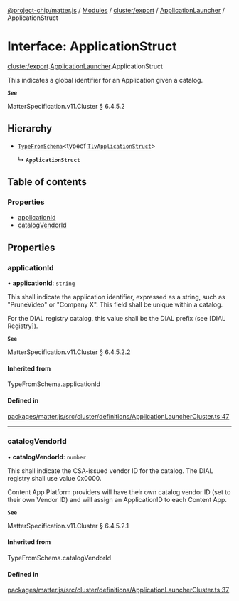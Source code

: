 [@project-chip/matter.js](../README.md) / [Modules](../modules.md) / [cluster/export](../modules/cluster_export.md) / [ApplicationLauncher](../modules/cluster_export.ApplicationLauncher.md) / ApplicationStruct

# Interface: ApplicationStruct

[cluster/export](../modules/cluster_export.md).[ApplicationLauncher](../modules/cluster_export.ApplicationLauncher.md).ApplicationStruct

This indicates a global identifier for an Application given a catalog.

**`See`**

MatterSpecification.v11.Cluster § 6.4.5.2

## Hierarchy

- [`TypeFromSchema`](../modules/tlv_export.md#typefromschema)\<typeof [`TlvApplicationStruct`](../modules/cluster_export.ApplicationLauncher.md#tlvapplicationstruct)\>

  ↳ **`ApplicationStruct`**

## Table of contents

### Properties

- [applicationId](cluster_export.ApplicationLauncher.ApplicationStruct.md#applicationid)
- [catalogVendorId](cluster_export.ApplicationLauncher.ApplicationStruct.md#catalogvendorid)

## Properties

### applicationId

• **applicationId**: `string`

This shall indicate the application identifier, expressed as a string, such as "PruneVideo" or "Company X".
This field shall be unique within a catalog.

For the DIAL registry catalog, this value shall be the DIAL prefix (see [DIAL Registry]).

**`See`**

MatterSpecification.v11.Cluster § 6.4.5.2.2

#### Inherited from

TypeFromSchema.applicationId

#### Defined in

[packages/matter.js/src/cluster/definitions/ApplicationLauncherCluster.ts:47](https://github.com/project-chip/matter.js/blob/2d9f2165d2672864fda3496a6d0d5f93597f82c6/packages/matter.js/src/cluster/definitions/ApplicationLauncherCluster.ts#L47)

___

### catalogVendorId

• **catalogVendorId**: `number`

This shall indicate the CSA-issued vendor ID for the catalog. The DIAL registry shall use value 0x0000.

Content App Platform providers will have their own catalog vendor ID (set to their own Vendor ID) and will
assign an ApplicationID to each Content App.

**`See`**

MatterSpecification.v11.Cluster § 6.4.5.2.1

#### Inherited from

TypeFromSchema.catalogVendorId

#### Defined in

[packages/matter.js/src/cluster/definitions/ApplicationLauncherCluster.ts:37](https://github.com/project-chip/matter.js/blob/2d9f2165d2672864fda3496a6d0d5f93597f82c6/packages/matter.js/src/cluster/definitions/ApplicationLauncherCluster.ts#L37)
